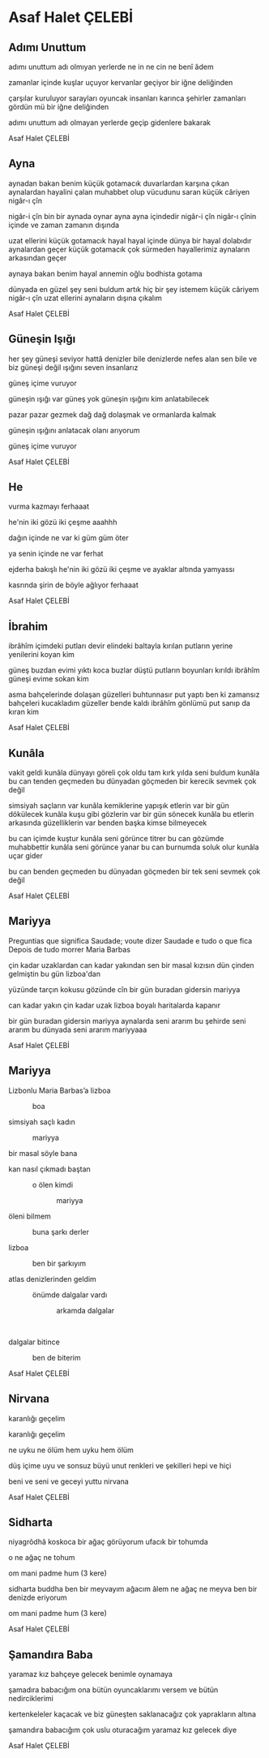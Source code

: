 # Asaf Halet ÇELEBİ

## Adımı Unuttum

adımı unuttum
           adı olmıyan yerlerde
ne in
           ne cin
                      ne benî âdem

zamanlar içinde
kuşlar uçuyor
kervanlar geçiyor
                     bir iğne deliğinden

çarşılar kuruluyor
sarayları oyuncak
           insanları karınca şehirler
zamanları gördün mü
                    bir iğne deliğinden

adımı unuttum
           adı olmayan yerlerde
geçip gidenlere bakarak

Asaf Halet ÇELEBİ

## Ayna

aynadan bakan benim
           küçük gotamacık
duvarlardan karşına çıkan
aynalardan hayalini çalan
muhabbet olup vücudunu saran
          küçük câriyen
                      nigâr-ı çîn

nigâr-i çîn
          bin bir aynada oynar
ayna ayna içindedir
            nigâr-i çîn
                      nigâr-ı çînin içinde
ve zaman
                      zamanın dışında

uzat ellerini küçük gotamacık
hayal hayal içinde
dünya bir hayal dolabıdır
            aynalardan geçer
                      küçük gotamacık
çok sürmeden hayallerimiz
                     aynaların arkasından geçer

aynaya bakan benim
           hayal annemin oğlu
                     bodhista gotama


dünyada en güzel şey
           seni buldum
                       artık hiç bir şey istemem
küçük câriyem nigâr-ı çîn
            uzat ellerini
                      aynaların dışına çıkalım

Asaf Halet ÇELEBİ

## Güneşin Işığı

her şey güneşi seviyor
hattâ denizler bile
denizlerde nefes alan sen bile
		ve biz
güneşi değil ışığını seven insanlarız

güneş içime vuruyor

güneşin ışığı var
güneş yok
güneşin ışığını kim anlatabilecek

pazar pazar gezmek
dağ dağ dolaşmak
ve ormanlarda kalmak

güneşin ışığını anlatacak olanı arıyorum

güneş içime vuruyor

Asaf Halet ÇELEBİ

## He

vurma kazmayı
	ferhaaat

he'nin iki gözü iki çeşme
		aaahhh

dağın içinde ne var ki
güm güm öter

ya senin içinde ne var
		ferhat

ejderha bakışlı he'nin
iki gözü iki çeşme
ve ayaklar altında yamyassı

kasrında şirin de böyle ağlıyor
		ferhaaat

Asaf Halet ÇELEBİ

## İbrahim

ibrâhîm
içimdeki putları devir
elindeki baltayla
kırılan putların yerine
yenilerini koyan kim

güneş buzdan evimi yıktı
koca buzlar düştü
putların boyunları kırıldı
ibrâhîm
güneşi evime sokan kim

asma bahçelerinde dolaşan güzelleri
buhtunnasır put yaptı
ben ki zamansız bahçeleri kucakladım
güzeller bende kaldı
ibrâhîm
gönlümü put sanıp da kıran kim

Asaf Halet ÇELEBİ

## Kunâla

vakit geldi kunâla
dünyayı göreli çok oldu
tam kırk yılda seni buldum kunâla
bu can tenden geçmeden
	bu dünyadan göçmeden
		bir kerecik sevmek çok değil

simsiyah saçların var kunâla
kemiklerine yapışık etlerin var
	bir gün dökülecek
kunâla kuşu gibi gözlerin var
	bir gün sönecek
kunâla
bu etlerin arkasında güzelliklerin var
	benden başka kimse bilmeyecek

bu can içimde kuştur kunâla
	seni görünce titrer
bu can gözümde muhabbettir kunâla
	seni görünce yanar
bu can burnumda soluk olur kunâla
			     uçar gider

bu can benden geçmeden
	bu dünyadan göçmeden
		bir tek seni sevmek çok değil

Asaf Halet ÇELEBİ

## Mariyya

Preguntias que significa
Saudade; voute dizer
Saudade e tudo o que fica
Depois de tudo morrer
		Maria Barbas


çin kadar uzaklardan
	can kadar yakından
sen bir masal kızısın
dün
	çinden gelmiştin
bu gün
	lizboa'dan

yüzünde tarçın kokusu
	gözünde cîn
bir gün buradan gidersin
		mariyya

can kadar yakın
	çin kadar uzak
lizboa boyalı haritalarda kapanır

bir gün buradan gidersin
		mariyya
aynalarda seni ararım
bu şehirde seni ararım
bu dünyada seni ararım
		mariyyaaa

Asaf Halet ÇELEBİ

## Mariyya

Lizbonlu Maria Barbas’a
lizboa

            boa

simsiyah saçlı kadın

            mariyya

bir masal söyle bana

kan nasıl çıkmadı baştan

            o ölen kimdi

                        mariyya

öleni bilmem

            buna şarkı derler

lizboa

            ben bir şarkıyım

atlas denizlerinden geldim

            önümde dalgalar vardı

                        arkamda dalgalar

 

dalgalar bitince

            ben de biterim

Asaf Halet ÇELEBİ

## Nirvana

karanlığı geçelim

karanlığı geçelim

ne uyku
	ne ölüm
hem uyku
	hem ölüm

düş içime uyu
ve sonsuz büyü
unut renkleri
	ve şekilleri
		hepi
		   ve hiçi

beni 
      ve seni
	ve geceyi yuttu
			nirvana

Asaf Halet ÇELEBİ

## Sidharta

niyagrôdhâ
koskoca bir ağaç görüyorum
		ufacık bir tohumda

o ne ağaç ne tohum

om mani padme hum (3 kere)

sidharta buddha
ben bir meyvayım
	ağacım âlem
ne ağaç
	ne meyva
ben bir denizde eriyorum

om mani padme hum (3 kere)

Asaf Halet ÇELEBİ

## Şamandıra Baba

yaramaz kız bahçeye gelecek
benimle oynamaya

şamadıra babacığım
ona bütün oyuncaklarımı versem
                                ve bütün nedirciklerimi

kertenkeleler kaçacak
ve biz güneşten saklanacağız
                                çok yaprakların altına

şamandıra babacığım
çok uslu oturacağım
                                yaramaz kız gelecek diye

Asaf Halet ÇELEBİ